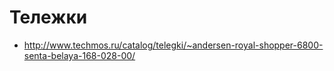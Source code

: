 
# Тележки

 * http://www.techmos.ru/catalog/telegki/~andersen-royal-shopper-6800-senta-belaya-168-028-00/
 